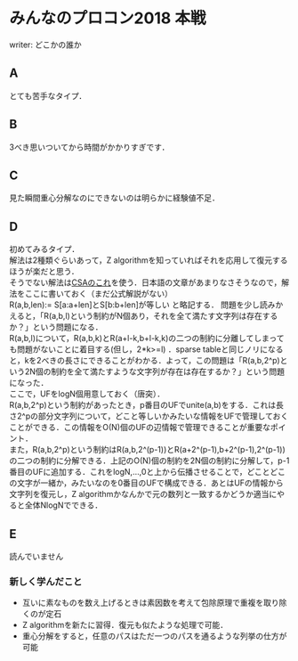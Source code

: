 # みんなのプロコン2018 本戦 
writer: どこかの誰か
## A
とても苦手なタイプ．
## B
3べき思いついてから時間がかかりすぎです．
## C
見た瞬間重心分解なのにできないのは明らかに経験値不足．
## D
初めてみるタイプ．  
解法は2種類ぐらいあって，Z algorithmを知っていればそれを応用して復元するほうが楽だと思う．  
そうでない解法は[CSAのこれ](https://csacademy.com/contest/archive/task/substring-restrictions)を使う．日本語の文章があまりなさそうなので，解法をここに書いておく（まだ公式解説がない）  
R(a,b,len):= S[a:a+len]とS[b:b+len]が等しい
と略記する．
問題を少し読みかえると，「R(a,b,l)という制約がN個あり，それを全て満たす文字列は存在するか？」という問題になる．  
R(a,b,l)について，R(a,b,k)とR(a+l-k,b+l-k,k)の二つの制約に分離してしまっても問題がないことに着目する(但し，2*k>=l)
．sparse tableと同じノリになると，kを2べきの長さにできることがわかる．よって，この問題は「R(a,b,2^p)という2N個の制約を全て満たすような文字列が存在は存在するか？」という問題になった．  
ここで，UFをlogN個用意しておく（唐突）．  
R(a,b,2^p)という制約があったとき，p番目のUFでunite(a,b)をする．これは長さ2^pの部分文字列について，どこと等しいかみたいな情報をUFで管理しておくことができる．この情報をO(N)個のUFの辺情報で管理できることが重要なポイント．  
また，R(a,b,2^p)という制約はR(a,b,2^(p-1))とR(a+2^(p-1),b+2^(p-1),2^(p-1))の二つの制約に分解できる．上記のO(N)個の制約を2N個の制約に分解して，p-1番目のUFに追加する．これをlogN,...,0と上から伝播させることで，どことどこの文字が一緒か，みたいなのを0番目のUFで構成できる．あとはUFの情報から文字列を復元し，Z algorithmかなんかで元の数列と一致するかどうか適当にやると全体NlogNでできる．

## E
読んでいません

### 新しく学んだこと
* 互いに素なものを数え上げるときは素因数を考えて包除原理で重複を取り除くのが定石
* Z algorithmを新たに習得．復元も似たような処理で可能．
* 重心分解をすると，任意のパスはただ一つのパスを通るような列挙の仕方が可能
